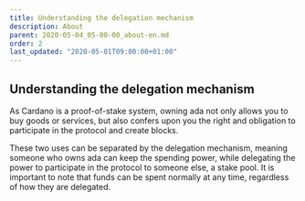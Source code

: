 ```yaml
---
title: Understanding the delegation mechanism
description: About
parent: 2020-05-04_05-00-00_about-en.md
order: 2
last_updated: "2020-05-01T09:00:00+01:00"
---
```

## Understanding the delegation mechanism

As Cardano is a proof-of-stake system, owning ada not only allows you to buy goods or services, but also confers upon you the right and obligation to participate in the protocol and create blocks. 

These two uses can be separated by the delegation mechanism, meaning someone who owns ada can keep the spending power, while delegating the power to participate in the protocol to someone else, a stake pool. It is important to note that funds can be spent normally at any time, regardless of how they are delegated.